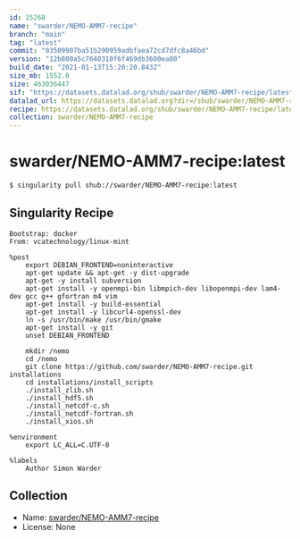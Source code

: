 ```yaml
---
id: 15268
name: "swarder/NEMO-AMM7-recipe"
branch: "main"
tag: "latest"
commit: "03509907ba51b290959adbfaea72cd7dfc8a46bd"
version: "12b800a5c7640310f6f469db3600ea80"
build_date: "2021-01-13T15:20:20.843Z"
size_mb: 1552.0
size: 463036447
sif: "https://datasets.datalad.org/shub/swarder/NEMO-AMM7-recipe/latest/2021-01-13-03509907-12b800a5/12b800a5c7640310f6f469db3600ea80.sif"
datalad_url: https://datasets.datalad.org?dir=/shub/swarder/NEMO-AMM7-recipe/latest/2021-01-13-03509907-12b800a5/
recipe: https://datasets.datalad.org/shub/swarder/NEMO-AMM7-recipe/latest/2021-01-13-03509907-12b800a5/Singularity
collection: swarder/NEMO-AMM7-recipe
---
```


# swarder/NEMO-AMM7-recipe:latest

```bash
$ singularity pull shub://swarder/NEMO-AMM7-recipe:latest
```

## Singularity Recipe

```singularity
Bootstrap: docker
From: vcatechnology/linux-mint

%post
    export DEBIAN_FRONTEND=noninteractive
    apt-get update && apt-get -y dist-upgrade
    apt-get -y install subversion
    apt-get install -y openmpi-bin libmpich-dev libopenmpi-dev lam4-dev gcc g++ gfortran m4 vim
    apt-get install -y build-essential
    apt-get install -y libcurl4-openssl-dev
    ln -s /usr/bin/make /usr/bin/gmake
    apt-get install -y git
    unset DEBIAN_FRONTEND

    mkdir /nemo
    cd /nemo
    git clone https://github.com/swarder/NEMO-AMM7-recipe.git installations
    cd installations/install_scripts
    ./install_zlib.sh
    ./install_hdf5.sh
    ./install_netcdf-c.sh
    ./install_netcdf-fortran.sh
    ./install_xios.sh

%environment
    export LC_ALL=C.UTF-8

%labels
    Author Simon Warder
```

## Collection

 - Name: [swarder/NEMO-AMM7-recipe](https://github.com/swarder/NEMO-AMM7-recipe)
 - License: None

